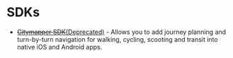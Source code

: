 # SDKs
- [~~Citymapper SDK~~(Deprecated)](https://citymapper.com/powers) - Allows you to add journey planning and turn-by-turn navigation for walking, cycling, scooting and transit into native iOS and Android apps.

